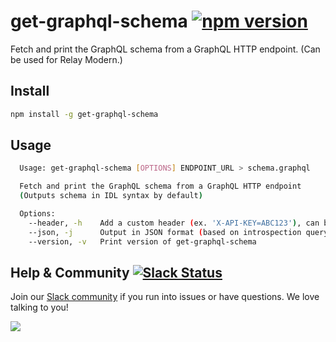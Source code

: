# get-graphql-schema [![npm version](https://badge.fury.io/js/get-graphql-schema.svg)](https://badge.fury.io/js/get-graphql-schema)

Fetch and print the GraphQL schema from a GraphQL HTTP endpoint. (Can be used for Relay Modern.)

## Install

```sh
npm install -g get-graphql-schema
```

## Usage

```sh
  Usage: get-graphql-schema [OPTIONS] ENDPOINT_URL > schema.graphql

  Fetch and print the GraphQL schema from a GraphQL HTTP endpoint
  (Outputs schema in IDL syntax by default)

  Options:
    --header, -h    Add a custom header (ex. 'X-API-KEY=ABC123'), can be used multiple times
    --json, -j      Output in JSON format (based on introspection query)
    --version, -v   Print version of get-graphql-schema

```

## Help & Community [![Slack Status](https://slack.graph.cool/badge.svg)](https://slack.graph.cool)

Join our [Slack community](http://slack.graph.cool/) if you run into issues or have questions. We love talking to you!

![](http://i.imgur.com/5RHR6Ku.png)
